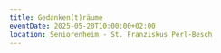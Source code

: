 ```yaml
---
title: Gedanken(t)räume
eventDate: 2025-05-20T10:00:00+02:00
location: Seniorenheim - St. Franziskus Perl-Besch
---
```

